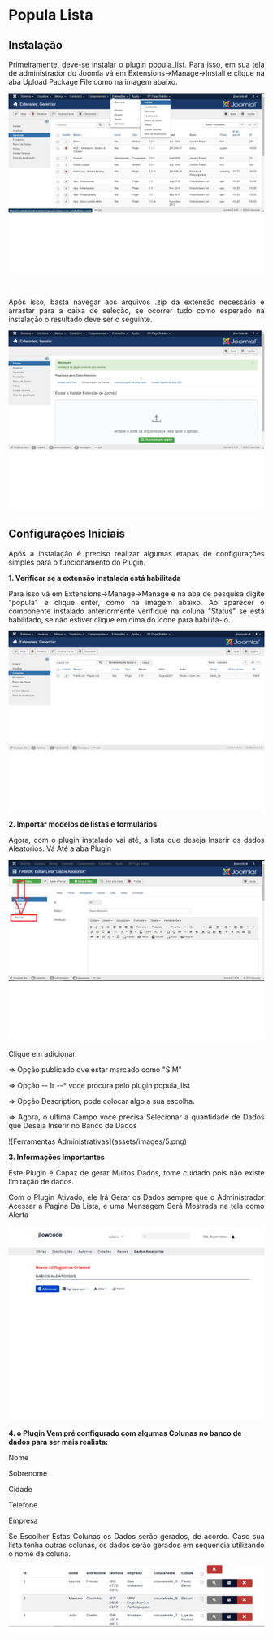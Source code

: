# Popula Lista

## Instalação

<p style="text-align: justify">Primeiramente, deve-se instalar o plugin popula_list. Para isso, em sua tela de administrador do Joomla vá em Extensions->Manage->Install e clique na aba Upload Package File como na imagem abaixo.</p>

![Instalação](assets/images/1.png)

</br>

<p style="text-align: justify">Após isso, basta navegar aos arquivos .zip da extensão necessária e arrastar para a caixa de seleção, se ocorrer tudo como esperado na instalação o resultado deve ser o seguinte.</p>

![Resultado Instalação](assets/images/2.png)

## Configurações Iniciais

<p style="text-align: justify">Após a instalação é preciso realizar algumas etapas de configurações simples para o funcionamento do Plugin.</p>

**1. Verificar se a extensão instalada está habilitada**
<p style="text-align: justify">Para isso vá em Extensions->Manage->Manage e na aba de pesquisa digite "popula" e clique enter, como na imagem abaixo. Ao aparecer o componente instalado anteriormente verifique na coluna "Status" se está habilitado, se não estiver clique em cima do ícone para habilitá-lo.</p>

![Extensão Habilitada](assets/images/3.png)

**2. Importar modelos de listas e formulários**

<p style="text-align: justify">Agora, com o plugin instalado vai até, a lista que deseja Inserir os dados Aleatorios. Vá Até a aba Plugin</p>

![Ferramentas Administrativas](assets/images/4.png)

<p style="text-align: justify">Clique em adicionar. </p>
<p style="text-align: justify">=> Opção publicado dve estar marcado como "SIM" </p>
<p style="text-align: justify">=> Opção -- Ir --*  voce procura pelo plugin popula_list </p>
<p style="text-align: justify">=> Opção Description, pode colocar algo a sua escolha. </p>
<p style="text-align: justify">=> Agora, o ultima Campo voce precisa Selecionar a quantidade de Dados que Deseja Inserir no Banco de Dados </p>
![Ferramentas Administrativas](assets/images/5.png)

**3. Informações Importantes**

<p style="text-align: justify">Este Plugin é Capaz de gerar Muitos Dados, tome cuidado pois não existe limitação de dados.</p>
<p style="text-align: justify">Com o Plugin Ativado, ele Irá Gerar os Dados sempre que o Administrador Acessar a Pagina Da Lista, e uma Mensagem Será Mostrada na tela como Alerta</p>

![Alerta de Informação](assets/images/6.png)

**4. o Plugin Vem pré configurado com algumas Colunas no banco de dados para ser mais realista:**
<p style="text-align: justify">Nome</p>
<p style="text-align: justify">Sobrenome</p>
<p style="text-align: justify">Cidade</p>
<p style="text-align: justify">Telefone</p>
<p style="text-align: justify">Empresa</p>
<p style="text-align: justify">Se Escolher Estas Colunas os Dados serão gerados, de acordo. Caso sua lista tenha outras colunas, os dados serão gerados em sequencia utilizando o nome da coluna.</p>

![Alerta de Informação](assets/images/7.png)